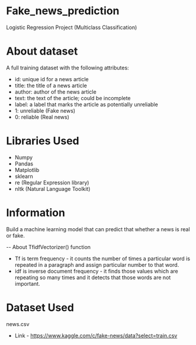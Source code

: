# Fake_news_prediction

Logistic Regression Project (Multiclass Classification)

# About dataset 
A full training dataset with the following attributes:
- id: unique id for a news article
- title: the title of a news article
- author: author of the news article
- text: the text of the article; could be incomplete
- label: a label that marks the article as potentially unreliable
- 1: unreliable (Fake news)
- 0: reliable (Real news)

# Libraries Used
- Numpy
- Pandas
- Matplotlib
- sklearn
- re   (Regular Expression library)
- nltk  (Natural Language Toolkit)

# Information
Build a machine learning model that can predict that whether a news is real or fake.

-- About TfidfVectorizer() function
- Tf is term frequency - it counts the number of times a particular word is repeated in a paragraph and assign particular number to that word.
- idf is inverse document frequency - it finds those values which are repeating so many times and it detects that those words are not important.

# Dataset Used 
news.csv
- Link - https://www.kaggle.com/c/fake-news/data?select=train.csv
